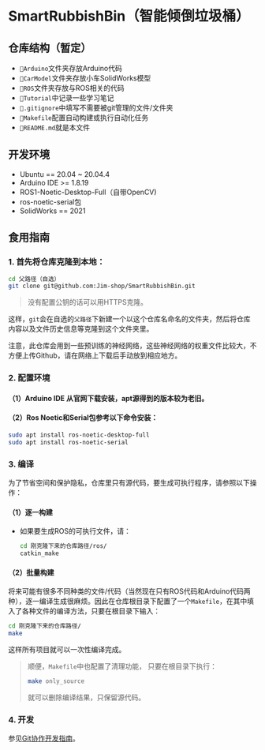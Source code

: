 # SmartRubbishBin（智能倾倒垃圾桶）


## 仓库结构（暂定）

- `📂Arduino`文件夹存放Arduino代码
- `📂CarModel`文件夹存放小车SolidWorks模型
- `📂ROS`文件夹存放与ROS相关的代码
- `📂Tutorial`中记录一些学习笔记
- `📄.gitignore`中填写不需要被git管理的文件/文件夹
- `📄Makefile`配置自动构建或执行自动化任务
- `📄README.md`就是本文件


## 开发环境

- Ubuntu == 20.04 ~ 20.04.4
- Arduino IDE >= 1.8.19
- ROS1-Noetic-Desktop-Full（自带OpenCV)
- ros-noetic-serial包
- SolidWorks == 2021

## 食用指南

### 1. 首先将仓库克隆到本地：

```bash
cd 父路径（自选）
git clone git@github.com:Jim-shop/SmartRubbishBin.git
```
> 没有配置公钥的话可以用HTTPS克隆。

这样，`git`会在自选的`父路径`下新建一个以这个仓库名命名的文件夹，然后将仓库内容以及文件历史信息等克隆到这个文件夹里。

注意，此仓库会用到一些预训练的神经网络，这些神经网络的权重文件比较大，不方便上传Github，请在网络上下载后手动放到相应地方。

### 2. 配置环境

#### （1）Arduino IDE 从官网下载安装，apt源得到的版本较为老旧。
#### （2）Ros Noetic和Serial包参考以下命令安装：
```bash
sudo apt install ros-noetic-desktop-full
sudo apt install ros-noetic-serial
```

### 3. 编译
   
为了节省空间和保护隐私，仓库里只有源代码，要生成可执行程序，请参照以下操作：

#### （1）逐一构建
- 如果要生成ROS的可执行文件，请：
    ```bash
    cd 刚克隆下来的仓库路径/ros/
    catkin_make
    ```

#### （2）批量构建
将来可能有很多不同种类的文件/代码（当然现在只有ROS代码和Arduino代码两种），逐一编译生成很麻烦。因此在仓库根目录下配置了一个`Makefile`，在其中填入了各种文件的编译方法，只要在根目录下输入：
```bash
cd 刚克隆下来的仓库路径/
make
```
这样所有项目就可以一次性编译完成。

> 顺便，`Makefile`中也配置了清理功能，
> 只要在根目录下执行：
> ```bash
> make only_source
> ```
> 就可以删除编译结果，只保留源代码。

### 4. 开发

参见[Git协作开发指南](Tutorial/Git协作开发指南.md)。
